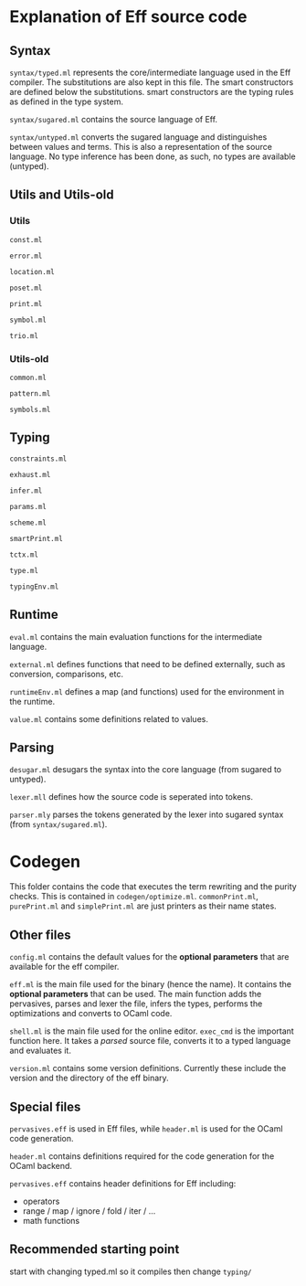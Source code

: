 # Explanation of Eff source code

## Syntax
`syntax/typed.ml` represents the core/intermediate language used in the Eff compiler. The substitutions are also kept in this file. The smart constructors are defined below the substitutions. smart constructors are the typing rules as defined in the type system.

`syntax/sugared.ml` contains the source language of Eff.

`syntax/untyped.ml` converts the sugared language and distinguishes between values and terms. This is also a representation of the source language. No type inference has been done, as such, no types are available (untyped).

## Utils and Utils-old
### Utils
`const.ml`

`error.ml`

`location.ml`

`poset.ml`

`print.ml`

`symbol.ml`

`trio.ml`

### Utils-old
`common.ml`

`pattern.ml`

`symbols.ml`

## Typing
`constraints.ml`

`exhaust.ml`

`infer.ml`

`params.ml`

`scheme.ml`

`smartPrint.ml`

`tctx.ml`

`type.ml`

`typingEnv.ml`

## Runtime
`eval.ml` contains the main evaluation functions for the intermediate language.

`external.ml` defines functions that need to be defined externally, such as conversion, comparisons, etc.

`runtimeEnv.ml` defines a map (and functions) used for the environment in the runtime.

`value.ml` contains some definitions related to values.

## Parsing
`desugar.ml` desugars the syntax into the core language (from sugared to untyped).

`lexer.mll` defines how the source code is seperated into tokens.

`parser.mly` parses the tokens generated by the lexer into sugared syntax (from `syntax/sugared.ml`).

# Codegen
This folder contains the code that executes the term rewriting and the purity checks. This is contained in `codegen/optimize.ml`. `commonPrint.ml`, `purePrint.ml` and `simplePrint.ml` are just printers as their name states.

## Other files
`config.ml` contains the default values for the **optional parameters** that are available for the eff compiler.

`eff.ml` is the main file used for the binary (hence the name). It contains the **optional parameters** that can be used. The main function adds the pervasives, parses and lexer the file, infers the types, performs the optimizations and converts to OCaml code.

`shell.ml` is the main file used for the online editor. `exec_cmd` is the important function here. It takes a *parsed* source file, converts it to a typed language and evaluates it.

`version.ml` contains some version definitions. Currently these include the version and the directory of the eff binary.

## Special files
`pervasives.eff` is used in Eff files, while `header.ml` is used for the OCaml code generation.

`header.ml` contains definitions required for the code generation for the OCaml backend.

`pervasives.eff` contains header definitions for Eff including:
* operators
* range / map / ignore / fold / iter / ...
* math functions

## Recommended starting point
start with changing typed.ml so it compiles
then change `typing/`
